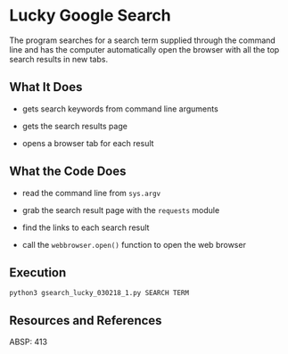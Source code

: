 # Lucky Google Search

The program searches for a search term supplied through the command line and has the computer automatically open the browser with all the top search results in new tabs.

## What It Does

* gets search keywords from command line arguments

* gets the search results page

* opens a browser tab for each result

## What the Code Does

* read the command line from `sys.argv`

* grab the search result page with the `requests` module

* find the links to each search result

* call the `webbrowser.open()` function to open the web browser

## Execution

	python3 gsearch_lucky_030218_1.py SEARCH TERM

## Resources and References

ABSP:  413

